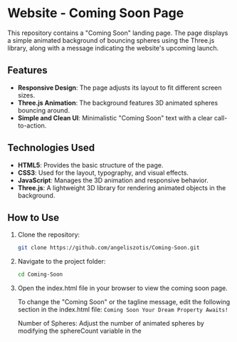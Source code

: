# Website - Coming Soon Page

This repository contains a "Coming Soon" landing page. The page displays a simple animated background of bouncing spheres using the Three.js library, along with a message indicating the website's upcoming launch.

## Features

- **Responsive Design**: The page adjusts its layout to fit different screen sizes.
- **Three.js Animation**: The background features 3D animated spheres bouncing around.
- **Simple and Clean UI**: Minimalistic "Coming Soon" text with a clear call-to-action.

## Technologies Used

- **HTML5**: Provides the basic structure of the page.
- **CSS3**: Used for the layout, typography, and visual effects.
- **JavaScript**: Manages the 3D animation and responsive behavior.
- **Three.js**: A lightweight 3D library for rendering animated objects in the background.

## How to Use

1. Clone the repository:
   ```bash
   git clone https://github.com/angeliszotis/Coming-Soon.git

2. Navigate to the project folder:
      ```bash
      cd Coming-Soon

3. Open the index.html file in your browser to view the coming soon page.

    To change the "Coming Soon" or the tagline message, edit the following section in the index.html file:
    `Coming Soon
    Your Dream Property Awaits!`

    Number of Spheres: Adjust the number of animated spheres by modifying the sphereCount variable in the <script> section of the HTML file:
    `const sphereCount = 50; // Increase or decrease the number`      

